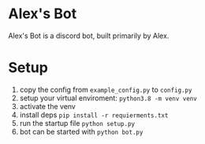 # Alex's Bot

Alex's Bot is a discord bot, built primarily by Alex.

# Setup

1. copy the config from `example_config.py` to `config.py`
2. setup your virtual enviroment: `python3.8 -m venv venv`
4. activate the venv
5. install deps `pip install -r requierments.txt`
6. run the startup file `python setup.py`
7. bot can be started with `python bot.py`
